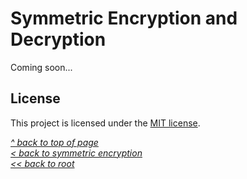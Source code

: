 # Symmetric Encryption and Decryption
Coming soon...
## License
This project is licensed under the [MIT license](/LICENSE).  

[_^ back to top of page_](#Symmetric-Encryption-and-Decryption)  
[_< back to symmetric encryption_](../../../)  
[_<< back to root_](../../../../)
